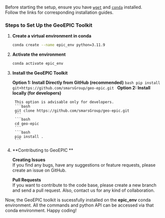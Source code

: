 <!-- ## <strong>Installation</strong> -->
Before starting the setup, ensure you have [`wget`](https://cloudcone.com/docs/article/the-linux-wget-command/) and [`conda`](https://docs.conda.io/projects/conda/en/latest/user-guide/install/linux.html) installed. <br> Follow the links for corresponding installation guides.

### Steps to Set Up the GeoEPIC Toolkit

1. **Create a virtual environment in conda**
    ```bash
    conda create --name epic_env python=3.11.9
    ```
2. **Activate the environment**
    ```bash
    conda activate epic_env
    ```

3. **Install the GeoEPIC Toolkit**  <br>

    **Option 1: Install Directly from GitHub (recommended)**
        ```bash
        pip install git+https://github.com/smarsGroup/geo-epic.git
        ```
    **Option 2: Install locally (for developers)**<br>

        This option is advisable only for developers.
        ```bash
        git clone https://github.com/smarsGroup/geo-epic.git
        ```
        ```bash
        cd geo-epic
        ```
        ```bash
        pip install .
        ```

4. **Contributing to GeoEPIC ** <br>

    **Creating Issues** <br>
    If you find any bugs, have any suggestions or feature requests, please create an issue on GitHub.

    **Pull Requests** <br>
    If you want to contribute to the code base, please create a new branch and send a pull request.
    Also, contact us for any kind of collaboration.

Now, the GeoEPIC toolkit is sucessfully installed on the **epic_env** conda environment. All the commands and python API can be accessed via that conda environment. Happy coding!

